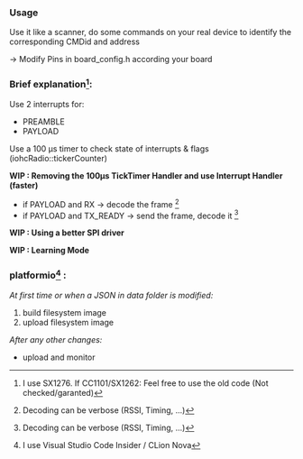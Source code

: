 ### Usage

Use it like a scanner, do some commands on your real device to identify the corresponding CMDid and address

-> Modify Pins in board_config.h according your board

### Brief explanation[^1]:

Use 2 interrupts for:
  - PREAMBLE
  - PAYLOAD

Use a 100 µs timer to check state of interrupts & flags (iohcRadio::tickerCounter)

**WIP : Removing the 100µs TickTimer Handler and use Interrupt Handler (faster)**
  - if PAYLOAD and RX -> decode the frame [^3]
  - if PAYLOAD and TX_READY -> send the frame, decode it [^3]

**WIP : Using a better SPI driver**

**WIP : Learning Mode**

### platformio[^2] :
_At first time or when a JSON in data folder is modified:_
  1. build filesystem image
  2. upload filesystem image
     
_After any other changes:_  
  - upload and monitor

[^1]: I use SX1276. If CC1101/SX1262: Feel free to use the old code (Not checked/garanted)
[^2]: I use Visual Studio Code Insider / CLion Nova
[^3]: Decoding can be verbose (RSSI, Timing, ...)
